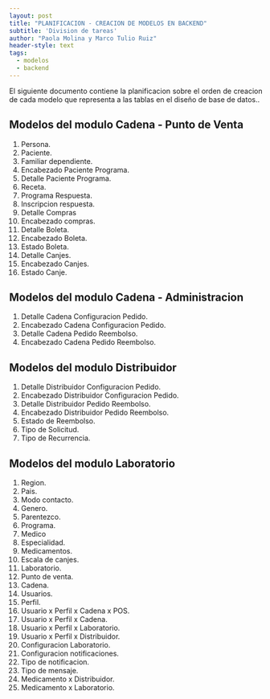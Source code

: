 ```yaml
---
layout: post
title: "PLANIFICACION - CREACION DE MODELOS EN BACKEND"
subtitle: 'Division de tareas'
author: "Paola Molina y Marco Tulio Ruiz"
header-style: text
tags:
  - modelos
  - backend
---
```

<style>
    .pantalla {
        display: block;
        margin-left: auto;
        margin-right: auto;
        width: 80%;
    }

    p{
        text-align: justify;
    }
</style>

El siguiente documento contiene la planificacion sobre el orden de creacion de cada modelo  que representa a las tablas en el diseño de base de datos.. 

## Modelos del modulo Cadena - Punto de Venta
1. Persona.
2. Paciente.
3. Familiar dependiente.
4. Encabezado Paciente Programa.
5. Detalle Paciente Programa.
6. Receta.
7. Programa Respuesta.
8. Inscripcion respuesta.
9. Detalle Compras
10. Encabezado compras.
11. Detalle Boleta.
12. Encabezado Boleta.
13. Estado Boleta.
14. Detalle Canjes.
15. Encabezado Canjes.
16. Estado Canje.

## Modelos del modulo Cadena - Administracion
1. Detalle Cadena Configuracion Pedido.
2. Encabezado Cadena Configuracion Pedido.
5. Detalle Cadena Pedido Reembolso.
6. Encabezado Cadena Pedido Reembolso.

## Modelos del modulo Distribuidor
1. Detalle Distribuidor Configuracion Pedido.
2. Encabezado Distribuidor Configuracion Pedido.
3. Detalle Distribuidor Pedido Reembolso.
4. Encabezado Distribuidor Pedido Reembolso.
5. Estado de Reembolso.
6. Tipo de Solicitud.
7. Tipo de Recurrencia.

## Modelos del modulo Laboratorio
1. Region.
2. Pais.
3. Modo contacto.
4. Genero.
5. Parentezco.
6. Programa.
7. Medico
8. Especialidad.
9. Medicamentos.
10. Escala de canjes.
11. Laboratorio.
12. Punto de venta.
13. Cadena.
14. Usuarios.
15. Perfil.
16. Usuario x Perfil x Cadena x POS.
17. Usuario x Perfil x Cadena.
18. Usuario x Perfil x Laboratorio.
19. Usuario x Perfil x Distribuidor.
20. Configuracion Laboratorio.
21. Configuracion notificaciones.
22. Tipo de notificacion.
23. Tipo de mensaje.
24. Medicamento x Distribuidor.
25. Medicamento x Laboratorio.



